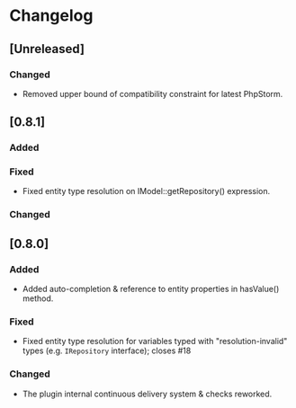 # Changelog

## [Unreleased]
### Changed
-  Removed upper bound of compatibility constraint for latest PhpStorm.

## [0.8.1]
### Added

### Fixed
- Fixed entity type resolution on IModel::getRepository() expression.

### Changed

## [0.8.0]

### Added
- Added auto-completion & reference to entity properties in hasValue() method.

### Fixed
- Fixed entity type resolution for variables typed with "resolution-invalid" types (e.g. `IRepository` interface); closes #18

### Changed
- The plugin internal continuous delivery system & checks reworked.
